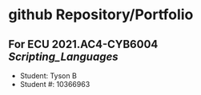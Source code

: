 # github Repository/Portfolio
## For ECU 2021.AC4-CYB6004 <i>Scripting_Languages</i>
- Student: Tyson B
- Student #: 10366963
